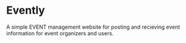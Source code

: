 # Evently

A simple EVENT management website for posting and recieving event information for event organizers and users.
